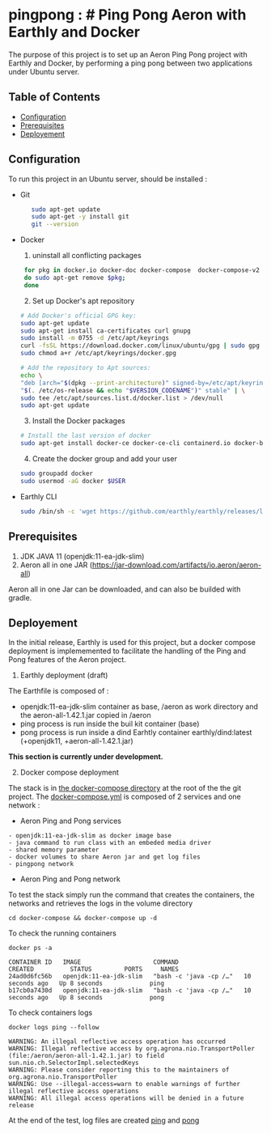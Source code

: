 # pingpong : # Ping Pong Aeron with Earthly and Docker

The purpose of this project is to set up an Aeron Ping Pong project with Earthly and Docker, by performing a ping pong between two applications under Ubuntu server.

## Table of Contents

- [Configuration](#Configuration)
- [Prerequisites](#Prerequisites)
- [Deployement](#Deployement)


## Configuration

To run this project in an Ubuntu server, should be installed :
- Git  
    ```bash
       sudo apt-get update
       sudo apt-get -y install git
       git --version
    ```    
- Docker
    1. uninstall all conflicting packages

   ```bash
    for pkg in docker.io docker-doc docker-compose  docker-compose-v2 podman-docker containerd runc; 
    do sudo apt-get remove $pkg; 
    done
    ```
    
    2. Set up Docker's apt repository
    ```bash
    # Add Docker's official GPG key:
    sudo apt-get update
    sudo apt-get install ca-certificates curl gnupg
    sudo install -m 0755 -d /etc/apt/keyrings
    curl -fsSL https://download.docker.com/linux/ubuntu/gpg | sudo gpg --dearmor -o /etc/apt/keyrings/docker.gpg
    sudo chmod a+r /etc/apt/keyrings/docker.gpg
    
    # Add the repository to Apt sources:
    echo \
    "deb [arch="$(dpkg --print-architecture)" signed-by=/etc/apt/keyrings/docker.gpg] https://download.docker.com/linux/ubuntu \
    "$(. /etc/os-release && echo "$VERSION_CODENAME")" stable" | \
    sudo tee /etc/apt/sources.list.d/docker.list > /dev/null
    sudo apt-get update
    ```
    3. Install the Docker packages
    ```bash
    # Install the last version of docker
    sudo apt-get install docker-ce docker-ce-cli containerd.io docker-buildx-plugin docker-compose-plugin
    ```
    4. Create the docker group and add your user
    ```bash
    sudo groupadd docker
    sudo usermod -aG docker $USER
    ```
- Earthly CLI 
    ```bash
    sudo /bin/sh -c 'wget https://github.com/earthly/earthly/releases/latest/download/earthly-linux-amd64 -O /usr/local/bin/earthly && chmod +x /usr/local/bin/earthly && /usr/local/bin/earthly bootstrap --with-autocomplete'
    ```
## Prerequisites
1. JDK JAVA 11  (openjdk:11-ea-jdk-slim)
2. Aeron all in one JAR (https://jar-download.com/artifacts/io.aeron/aeron-all)

Aeron all in one Jar can be downloaded, and can also be builded with gradle.

## Deployement 
In the initial release, Earthly is used for this project, but a docker compose deployment is implememented to facilitate the handling of the Ping and Pong features of the Aeron project.

1. Earthly deployment (draft)

The Earthfile is composed of :
- openjdk:11-ea-jdk-slim container as base, /aeron as work directory and the aeron-all-1.42.1.jar copied in /aeron
- ping process is run inside the buil kit container (base)
- pong process is run inside a dind Earhtly container earthly/dind:latest (+openjdk11, +aeron-all-1.42.1.jar)

**This section is currently under development.**

2. Docker compose deployment

The stack is in [the docker-compose directory](docker-compose) at the root of the the git project.
The [docker-compose.yml](docker-compose/docker-compose.yml) is composed of 2 services and one network : 
- Aeron Ping and Pong services 
```
- openjdk:11-ea-jdk-slim as docker image base
- java command to run class with an embeded media driver
- shared memory parameter
- docker volumes to share Aeron jar and get log files
- pingpong network
```
- Aeron Ping and Pong network

To test the stack simply run the command that creates the containers, the networks and retrieves the logs in the volume directory
```
cd docker-compose && docker-compose up -d
```

To check the running containers 
```
docker ps -a

CONTAINER ID   IMAGE                    COMMAND                  CREATED          STATUS         PORTS     NAMES
24ad0d6fc56b   openjdk:11-ea-jdk-slim   "bash -c 'java -cp /…"   10 seconds ago   Up 8 seconds             ping
b17cb0a7430d   openjdk:11-ea-jdk-slim   "bash -c 'java -cp /…"   10 seconds ago   Up 8 seconds             pong
```

To check containers logs
```
docker logs ping --follow

WARNING: An illegal reflective access operation has occurred
WARNING: Illegal reflective access by org.agrona.nio.TransportPoller (file:/aeron/aeron-all-1.42.1.jar) to field sun.nio.ch.SelectorImpl.selectedKeys
WARNING: Please consider reporting this to the maintainers of org.agrona.nio.TransportPoller
WARNING: Use --illegal-access=warn to enable warnings of further illegal reflective access operations
WARNING: All illegal access operations will be denied in a future release
```

At the end of the test, log files are created [ping](docker-compose/volumes/ping.log) and [pong](docker-compose/volumes/pong.log) 